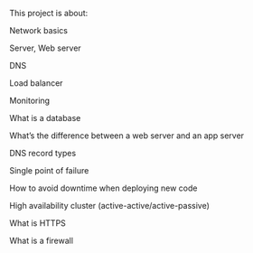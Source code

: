 This project is about:

Network basics

Server, Web server

DNS

Load balancer

Monitoring

What is a database

What’s the difference between a web server and an app server

DNS record types

Single point of failure

How to avoid downtime when deploying new code

High availability cluster (active-active/active-passive)

What is HTTPS

What is a firewall
